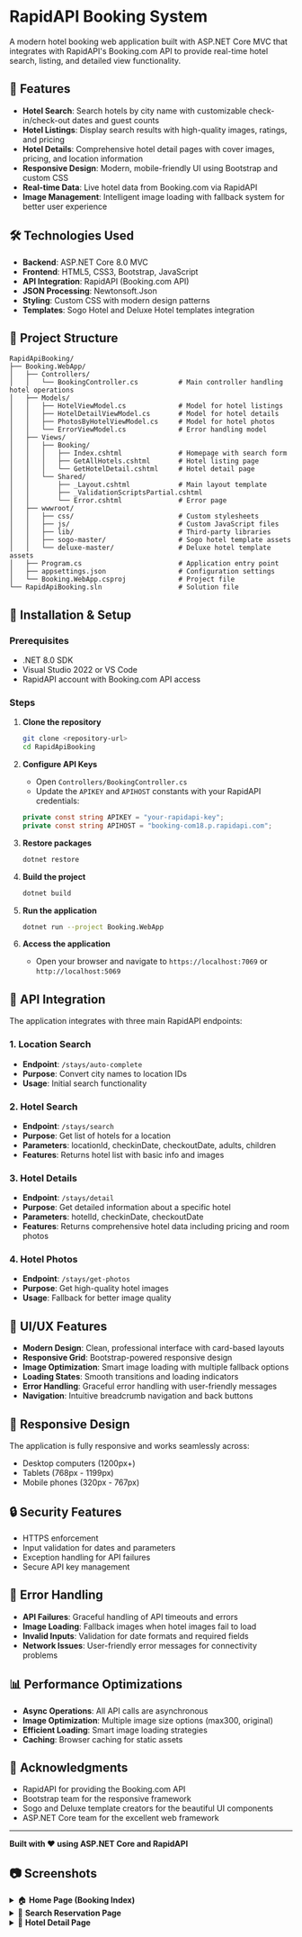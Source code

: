 # RapidAPI Booking System

A modern hotel booking web application built with ASP.NET Core MVC that integrates with RapidAPI's Booking.com API to provide real-time hotel search, listing, and detailed view functionality.

## 🚀 Features

- **Hotel Search**: Search hotels by city name with customizable check-in/check-out dates and guest counts
- **Hotel Listings**: Display search results with high-quality images, ratings, and pricing
- **Hotel Details**: Comprehensive hotel detail pages with cover images, pricing, and location information
- **Responsive Design**: Modern, mobile-friendly UI using Bootstrap and custom CSS
- **Real-time Data**: Live hotel data from Booking.com via RapidAPI
- **Image Management**: Intelligent image loading with fallback system for better user experience

## 🛠️ Technologies Used

- **Backend**: ASP.NET Core 8.0 MVC
- **Frontend**: HTML5, CSS3, Bootstrap, JavaScript
- **API Integration**: RapidAPI (Booking.com API)
- **JSON Processing**: Newtonsoft.Json
- **Styling**: Custom CSS with modern design patterns
- **Templates**: Sogo Hotel and Deluxe Hotel templates integration

## 📁 Project Structure

```
RapidApiBooking/
├── Booking.WebApp/
│   ├── Controllers/
│   │   └── BookingController.cs          # Main controller handling hotel operations
│   ├── Models/
│   │   ├── HotelViewModel.cs             # Model for hotel listings
│   │   ├── HotelDetailViewModel.cs       # Model for hotel details
│   │   ├── PhotosByHotelViewModel.cs     # Model for hotel photos
│   │   └── ErrorViewModel.cs             # Error handling model
│   ├── Views/
│   │   ├── Booking/
│   │   │   ├── Index.cshtml              # Homepage with search form
│   │   │   ├── GetAllHotels.cshtml       # Hotel listing page
│   │   │   └── GetHotelDetail.cshtml     # Hotel detail page
│   │   └── Shared/
│   │       ├── _Layout.cshtml            # Main layout template
│   │       ├── _ValidationScriptsPartial.cshtml
│   │       └── Error.cshtml              # Error page
│   ├── wwwroot/
│   │   ├── css/                          # Custom stylesheets
│   │   ├── js/                           # Custom JavaScript files
│   │   ├── lib/                          # Third-party libraries
│   │   ├── sogo-master/                  # Sogo hotel template assets
│   │   └── deluxe-master/                # Deluxe hotel template assets
│   ├── Program.cs                        # Application entry point
│   ├── appsettings.json                  # Configuration settings
│   └── Booking.WebApp.csproj             # Project file
└── RapidApiBooking.sln                   # Solution file
```

## 🔧 Installation & Setup

### Prerequisites
- .NET 8.0 SDK
- Visual Studio 2022 or VS Code
- RapidAPI account with Booking.com API access

### Steps

1. **Clone the repository**
   ```bash
   git clone <repository-url>
   cd RapidApiBooking
   ```

2. **Configure API Keys**
   - Open `Controllers/BookingController.cs`
   - Update the `APIKEY` and `APIHOST` constants with your RapidAPI credentials:
   ```csharp
   private const string APIKEY = "your-rapidapi-key";
   private const string APIHOST = "booking-com18.p.rapidapi.com";
   ```

3. **Restore packages**
   ```bash
   dotnet restore
   ```

4. **Build the project**
   ```bash
   dotnet build
   ```

5. **Run the application**
   ```bash
   dotnet run --project Booking.WebApp
   ```

6. **Access the application**
   - Open your browser and navigate to `https://localhost:7069` or `http://localhost:5069`

## 🎯 API Integration

The application integrates with three main RapidAPI endpoints:

### 1. Location Search
- **Endpoint**: `/stays/auto-complete`
- **Purpose**: Convert city names to location IDs
- **Usage**: Initial search functionality

### 2. Hotel Search
- **Endpoint**: `/stays/search`
- **Purpose**: Get list of hotels for a location
- **Parameters**: locationId, checkinDate, checkoutDate, adults, children
- **Features**: Returns hotel list with basic info and images

### 3. Hotel Details
- **Endpoint**: `/stays/detail`
- **Purpose**: Get detailed information about a specific hotel
- **Parameters**: hotelId, checkinDate, checkoutDate
- **Features**: Returns comprehensive hotel data including pricing and room photos

### 4. Hotel Photos
- **Endpoint**: `/stays/get-photos`
- **Purpose**: Get high-quality hotel images
- **Usage**: Fallback for better image quality

## 🎨 UI/UX Features

- **Modern Design**: Clean, professional interface with card-based layouts
- **Responsive Grid**: Bootstrap-powered responsive design
- **Image Optimization**: Smart image loading with multiple fallback options
- **Loading States**: Smooth transitions and loading indicators
- **Error Handling**: Graceful error handling with user-friendly messages
- **Navigation**: Intuitive breadcrumb navigation and back buttons

## 📱 Responsive Design

The application is fully responsive and works seamlessly across:
- Desktop computers (1200px+)
- Tablets (768px - 1199px)
- Mobile phones (320px - 767px)

## 🔒 Security Features

- HTTPS enforcement
- Input validation for dates and parameters
- Exception handling for API failures
- Secure API key management

## 🚦 Error Handling

- **API Failures**: Graceful handling of API timeouts and errors
- **Image Loading**: Fallback images when hotel images fail to load
- **Invalid Inputs**: Validation for date formats and required fields
- **Network Issues**: User-friendly error messages for connectivity problems

## 📊 Performance Optimizations

- **Async Operations**: All API calls are asynchronous
- **Image Optimization**: Multiple image size options (max300, original)
- **Efficient Loading**: Smart image loading strategies
- **Caching**: Browser caching for static assets

## 🙏 Acknowledgments

- RapidAPI for providing the Booking.com API
- Bootstrap team for the responsive framework
- Sogo and Deluxe template creators for the beautiful UI components
- ASP.NET Core team for the excellent web framework

---

**Built with ❤️ using ASP.NET Core and RapidAPI** 

## 📷 Screenshots

<details> <summary>🏠 <strong>Home Page (Booking Index)</strong></summary> <img src="https://github.com/user-attachments/assets/e2b7d28c-8e56-4df5-8ece-3f181c3a43c8" width="800" alt="Booking Index Screenshot" /> </details>
<details> <summary>🔎 <strong>Search Reservation Page</strong></summary> <img src="https://github.com/user-attachments/assets/5ae0a3cf-d8d0-4bb5-b3b0-9b8f096b3a6d" width="800" alt="Search Reservation Screenshot" /> </details>
<details> <summary>🏨 <strong>Hotel Detail Page</strong></summary> <img src="https://github.com/user-attachments/assets/817771ab-9b9f-4437-b1b4-65fcee1846a3" width="800" alt="Hotel Detail Screenshot" /> </details>
